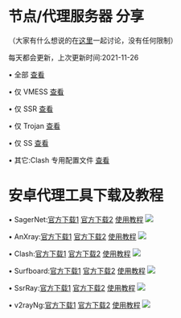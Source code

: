 # 节点/代理服务器 分享
  （大家有什么想说的在[这里](https://github.com/OVOJKzzZ/test/discussions)一起讨论，没有任何限制）

  每天都会更新，上次更新时间:2021-11-26

• 全部 [查看](https://raw.githubusercontent.com/OVOJKzzZ/test/main/all)

• 仅 VMESS [查看]()

• 仅 SSR [查看]()

• 仅 Trojan [查看]()

• 仅 SS [查看]()

• 其它:Clash 专用配置文件 [查看]()
# 安卓代理工具下载及教程
• SagerNet:[官方下载1](https://github.com/SagerNet/SagerNet/releases/download/0.5-rc25/SN-0.5-rc25-arm64-v8a.apk)  [官方下载2](https://github.com/SagerNet/SagerNet/releases) [使用教程](https://raw.githubusercontent.com/OVOJKzzZ/test/main/google)
![](https://raw.githubusercontent.com/OVOJKzzZ/test/main/SagerNet2.jpg)

• AnXray:[官方下载1]()  [官方下载2]()  [使用教程](https://raw.githubusercontent.com/OVOJKzzZ/test/main/google)
![](https://raw.githubusercontent.com/OVOJKzzZ/test/main/AnXray.jpg)

• Clash:[官方下载1]()  [官方下载2]()  [使用教程](https://raw.githubusercontent.com/OVOJKzzZ/test/main/google)
![](https://raw.githubusercontent.com/OVOJKzzZ/test/main/clash.jpg)

• Surfboard:[官方下载1](https://github.com/OVOJKzzZ/test/releases/download/surfboard/Surfboard-2.5.5.apk)  [官方下载2](https://github.com/OVOJKzzZ/test/releases/tag/surfboard)   [使用教程](https://raw.githubusercontent.com/OVOJKzzZ/test/main/google)
![](https://raw.githubusercontent.com/OVOJKzzZ/test/main/surfboard.jpg)

• SsrRay:[官方下载1]()  [官方下载2]()   [使用教程](https://raw.githubusercontent.com/OVOJKzzZ/test/main/google)
![](https://raw.githubusercontent.com/OVOJKzzZ/test/main/SsrRay.jpg)

• v2rayNg:[官方下载1]()  [官方下载2]()  [使用教程](https://raw.githubusercontent.com/OVOJKzzZ/test/main/google)
![](https://raw.githubusercontent.com/OVOJKzzZ/test/main/v2rayNg.jpg)
